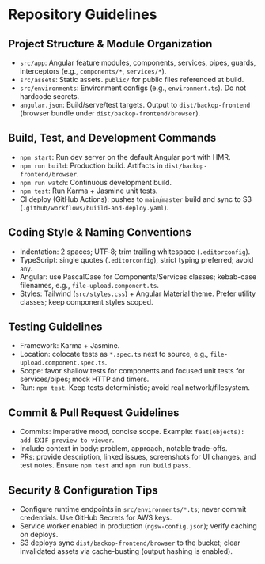 # Repository Guidelines

## Project Structure & Module Organization
- `src/app`: Angular feature modules, components, services, pipes, guards, interceptors (e.g., `components/*`, `services/*`).
- `src/assets`: Static assets. `public/` for public files referenced at build.
- `src/environments`: Environment configs (e.g., `environment.ts`). Do not hardcode secrets.
- `angular.json`: Build/serve/test targets. Output to `dist/backop-frontend` (browser bundle under `dist/backop-frontend/browser`).

## Build, Test, and Development Commands
- `npm start`: Run dev server on the default Angular port with HMR.
- `npm run build`: Production build. Artifacts in `dist/backop-frontend/browser`.
- `npm run watch`: Continuous development build.
- `npm test`: Run Karma + Jasmine unit tests.
- CI deploy (GitHub Actions): pushes to `main`/`master` build and sync to S3 (`.github/workflows/buiild-and-deploy.yaml`).

## Coding Style & Naming Conventions
- Indentation: 2 spaces; UTF‑8; trim trailing whitespace (`.editorconfig`).
- TypeScript: single quotes (`.editorconfig`), strict typing preferred; avoid `any`.
- Angular: use PascalCase for Components/Services classes; kebab-case filenames, e.g., `file-upload.component.ts`.
- Styles: Tailwind (`src/styles.css`) + Angular Material theme. Prefer utility classes; keep component styles scoped.

## Testing Guidelines
- Framework: Karma + Jasmine.
- Location: colocate tests as `*.spec.ts` next to source, e.g., `file-upload.component.spec.ts`.
- Scope: favor shallow tests for components and focused unit tests for services/pipes; mock HTTP and timers.
- Run: `npm test`. Keep tests deterministic; avoid real network/filesystem.

## Commit & Pull Request Guidelines
- Commits: imperative mood, concise scope. Example: `feat(objects): add EXIF preview to viewer`.
- Include context in body: problem, approach, notable trade-offs.
- PRs: provide description, linked issues, screenshots for UI changes, and test notes. Ensure `npm test` and `npm run build` pass.

## Security & Configuration Tips
- Configure runtime endpoints in `src/environments/*.ts`; never commit credentials. Use GitHub Secrets for AWS keys.
- Service worker enabled in production (`ngsw-config.json`); verify caching on deploys.
- S3 deploys sync `dist/backop-frontend/browser` to the bucket; clear invalidated assets via cache-busting (output hashing is enabled).
